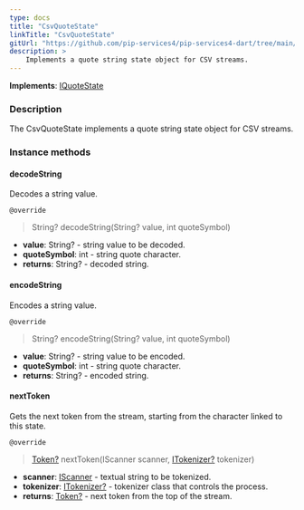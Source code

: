 ```yaml
---
type: docs
title: "CsvQuoteState"
linkTitle: "CsvQuoteState"
gitUrl: "https://github.com/pip-services4/pip-services4-dart/tree/main/pip-services4-expressions-dart"
description: > 
    Implements a quote string state object for CSV streams.
---
```


**Implements**: [IQuoteState](../../tokenizers/iquote_state)

### Description

The CsvQuoteState implements a quote string state object for CSV streams.

### Instance methods

#### decodeString
Decodes a string value.

`@override`
> String? decodeString(String? value, int quoteSymbol)

- **value**: String? - string value to be decoded.
- **quoteSymbol**: int - string quote character.
- **returns**: String? - decoded string.


#### encodeString
Encodes a string value.

`@override`
> String? encodeString(String? value, int quoteSymbol)

- **value**: String? - string value to be encoded.
- **quoteSymbol**: int - string quote character.
- **returns**: String? - encoded string.


#### nextToken
Gets the next token from the stream, starting from the character linked to this state.

`@override`
> [Token?](../../tokenizers/token) nextToken(IScanner scanner, [ITokenizer?](../../tokenizers/itokenizer) tokenizer)

- **scanner**: [IScanner](../../io/iscanner) - textual string to be tokenized.
- **tokenizer**: [ITokenizer?](../../tokenizers/itokenizer) - tokenizer class that controls the process.
- **returns**: [Token?](../../tokenizers/token) - next token from the top of the stream.


